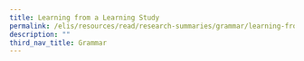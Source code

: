```yaml
---
title: Learning from a Learning Study
permalink: /elis/resources/read/research-summaries/grammar/learning-from-a-learning-study/
description: ""
third_nav_title: Grammar
---
```

